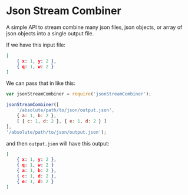 Json Stream Combiner
=================

A simple API to stream combine many json files, json objects, or array of json objects into a single output file.

If we have this input file:
```json
[
	{ x: 1, y: 2 },
	{ q: 1, w: 2 }
]
```

We can pass that in like this:

```javascript
var jsonStreamCombiner = require('jsonStreamCombiner');

jsonStreamCombiner([
	'/absolute/path/to/json/output.json',
	{ a: 1, b: 2 },
	[ { c: 1, d: 2 }, { e: 1, d: 2 } ]
], 
'/absolute/path/to/json/output.json');
```

and then `output.json` will have this output:

```json
[
	{ x: 1, y: 2 },
	{ q: 1, w: 2 }
	{ a: 1, b: 2 },
	{ c: 1, d: 2 }, 
	{ e: 1, d: 2 }
]
```
